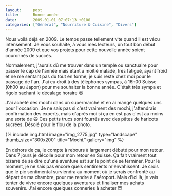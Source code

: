 ```yaml
---
layout:     post
title:      Bonne année
date:       2009-01-01 07:07:13 +0100
categories: ["Général", "Nourriture & Cuisine", "Divers"]
---
```


Nous voilà déjà en 2009. Le temps passe tellement vite quand il est vécu intensément. Je vous souhaite, à vous mes
lecteurs, un tout bon début d'année 2009 et que vos projets pour cette nouvelle année soient couronnés de succès.

<!--more-->

Normalement, j'aurais dû me trouver dans un temple ou sanctuaire pour passer le cap de l'année mais étant à moitié
malade, très fatigué, ayant froid et ne me sentant pas du tout en forme, je suis resté chez moi pour le passage de
l'an. J'ai eu droit à des téléphones sympas, à 16h00 Suisse (0h00 au Japon) pour me souhaiter la bonne année.
C'était très sympa et rigolo sachant le décalage horaire :laughing:

J'ai acheté des mochi dans un supermarché et en ai mangé quelques uns pour l'occasion. Je ne sais pas si c'est
vraiment des mochi, j'attendrais confirmation des experts, mais d'après moi si ça en est pas c'est au moins une
sorte de :laughing: Ces petits trucs sont fourrés avec des pâtes de haricots sucrées. Désolé pour le flou de la
photo.

<!-- /assets/images/posts/2009-01-01-bonne-annee/img_2775.jpg -->
{% include img.html
    image="img_2775.jpg"
    type="landscape"
    thumb_size="300x200"
    title="Mochi."
    gallery="img"
%}

En dehors de ça, le compte à rebours à largement débuté pour mon retour. Dans 7 jours je décolle pour mon retour en
Suisse. Ça fait vraiment tout bizarre de se dire qu'une aventure est sur le point de se terminer. Pour le moment,
je ne sais pas encore quels sentiments m'envahissent. Je crois que le pic sentimental surviendra au moment où je
serais confronté au départ de ma chambre, pour me rendre à l'aéroport. Mais d'ici là, je vais tenter de vivre
encore quelques aventures et finaliser mes achats souvenirs. J'ai encore quelques conneries à acheter :smiling_imp: